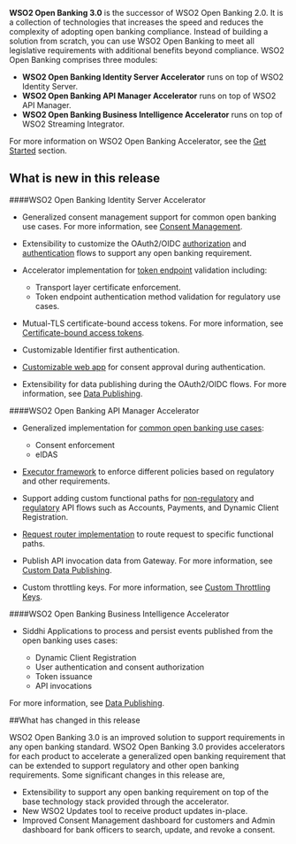 **WSO2 Open Banking 3.0** is the successor of WSO2 Open Banking 2.0. It is a collection of technologies that increases the 
speed and reduces the complexity of adopting open banking compliance. Instead of building a solution from scratch, you 
can use WSO2 Open Banking to meet all legislative requirements with additional benefits beyond compliance. WSO2 Open Banking 
comprises three modules:

- **WSO2 Open Banking Identity Server Accelerator** runs on top of WSO2 Identity Server.
- **WSO2 Open Banking API Manager Accelerator** runs on top of WSO2 API Manager.
- **WSO2 Open Banking Business Intelligence Accelerator** runs on top of WSO2 Streaming Integrator.

For more information on WSO2 Open Banking Accelerator, see the [Get Started](open-banking.md) section.
## What is new in this release

####WSO2 Open Banking Identity Server Accelerator

- Generalized consent management support for common open banking use cases. For more information, see [Consent Management](../learn/consent-management.md).
- Extensibility to customize the OAuth2/OIDC [authorization](../develop/consent-management-authorize.md) and [authentication](../develop/jwt-access-tokens.md) 
flows to support any open banking requirement.
- Accelerator implementation for [token endpoint](../learn/token-authentication.md) validation including:

    - Transport layer certificate enforcement. 
    - Token endpoint authentication method validation for regulatory use cases.
    
- Mutual-TLS certificate-bound access tokens. For more information, see [Certificate-bound access tokens](https://ob.docs.wso2.com/en/latest/learn/token-authentication/#certificate-bound-access-tokens).
- Customizable Identifier first authentication.
- [Customizable web app](../develop/customize-consent-page.md) for consent approval during authentication. 
- Extensibility for data publishing during the OAuth2/OIDC flows. For more information, see [Data Publishing](../develop/authentication-flow-for-data-publishing.md).

####WSO2 Open Banking API Manager Accelerator

- Generalized implementation for [common open banking use cases](../learn/publish-an-api.md):

    - Consent enforcement
    - eIDAS
    
- [Executor framework](../develop/custom-gateway-executor.md) to enforce different policies based on regulatory and other requirements.
- Support adding custom functional paths for [non-regulatory](../../develop/custom-request-router/#handling-non-regulatory-apis) and [regulatory](../develop/custom-gateway-executor.md) 
API flows such as Accounts, Payments, and 
Dynamic Client Registration.
- [Request router implementation](../develop/custom-request-router.md) to route request to specific functional paths.
- Publish API invocation data from Gateway. For more information, see [Custom Data Publishing](../develop/custom-data-publishing.md).
- Custom throttling keys. For more information, see [Custom Throttling Keys](../develop/custom-throttling-keys.md).

####WSO2 Open Banking Business Intelligence Accelerator

- Siddhi Applications to process and persist events published from the open banking uses cases:

    - Dynamic Client Registration
    - User authentication and consent authorization
    - Token issuance
    - API invocations
    
For more information, see [Data Publishing](../learn/data-publishing.md).

##What has changed in this release

WSO2 Open Banking 3.0 is an improved solution to support requirements in any open banking standard. WSO2 Open Banking 3.0 
provides accelerators for each product to accelerate a generalized open banking requirement that can be extended to support 
regulatory and other open banking requirements. Some significant changes in this release are,

- Extensibility to support any open banking requirement on top of the base technology stack provided through the accelerator.
- New WSO2 Updates tool to receive product updates in-place. 
- Improved Consent Management dashboard for customers and Admin dashboard for bank officers to search, update, and revoke 
a consent.
